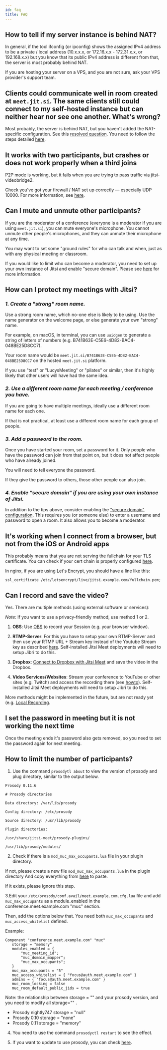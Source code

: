 ```yaml
---
id: faq
title: FAQ
---
```


## How to tell if my server instance is behind NAT?

In general, if the tool ifconfig (or ipconfig) shows the assigned IPv4 address to be a private / local address (10.x.x.x, or  172.16.x.x - 172.31.x.x, or 192.168.x.x) but you know that its public IPv4 address is different from that, the server is most probably behind NAT.

If you are hosting your server on a VPS, and you are not sure, ask your VPS provider's support team.

## Clients could communicate well in room created at `meet.jit.si`. The same clients still could connect to my self-hosted instance but can neither hear nor see one another. What's wrong?

Most probably, the server is behind NAT, but you haven't added the NAT-specific configuration. See this [resolved question](https://community.jitsi.org/t/cannot-see-video-or-hear-audio-on-self-hosted-instance/). You need to follow the steps detailed [here](devops-guide/devops-guide-quickstart#advanced-configuration).

## It works with two participants, but crashes or does not work properly when a third joins

P2P mode is working, but it fails when you are trying to pass traffic via jitsi-videobridge2.

Check you've got your firewall / NAT set up correctly — especially UDP 10000. For more information, see [here](devops-guide/devops-guide-quickstart#setup-and-configure-your-firewall).

## Can I mute and unmute other participants?

If you are the moderator of a conference (everyone is a moderator if you are using `meet.jit.si`), you can mute everyone's microphone. You cannot unmute other people's microphones, and they can unmute their microphone at any time.

You may want to set some "ground rules" for who can talk and when, just as with any physical meeting or classroom.

If you would like to limit who can become a moderator, you need to set up your own instance of Jitsi and enable "secure domain". Please see [here](#_4-enable-secure-domain-if-you-are-using-your-own-instance-of-jitsi_) for more information.

## How can I protect my meetings with Jitsi?

### _1. Create a "strong" room name._

Use a strong room name, which no-one else is likely to be using. Use the name generator on the welcome page, or else generate your own "strong" name.

For example, on macOS, in terminal, you can use `uuidgen` to generate a string of letters of numbers (e.g. B741B63E-C5E6-4D82-BAC4-048BE25D8CC7).

Your room name would be `meet.jit.si/B741B63E-C5E6-4D82-BAC4-048BE25D8CC7` on the hosted `meet.jit.si` platform.

If you use "test" or "LucysMeeting" or "pilates" or similar, then it's highly likely that other users will have had the same idea.

### _2. Use a different room name for each meeting / conference you have._

If you are going to have multiple meetings, ideally use a different room name for each one.

If that is not practical, at least use a different room name for each group of people.

### _3. Add a password to the room._

Once you have started your room, set a password for it. Only people who have the password can join from that point on, but it does not affect people who have already joined.

You will need to tell everyone the password.

If they give the password to others, those other people can also join.

### _4. Enable "secure domain" if you are using your own instance of Jitsi._

In addition to the tips above, consider enabling the ["secure domain" configuration](https://jitsi.github.io/handbook/docs/devops-guide/secure-domain). This requires you (or someone else) to enter a username and password to open a room. It also allows you to become a moderator.

## It's working when I connect from a browser, but not from the iOS or Android apps

This probably means that you are not serving the fullchain for your TLS certificate. You can check if your cert chain
is properly configured [here](https://whatsmychaincert.com/).

In nginx, if you are using Let's Encrypt, you should have a line like this:

`ssl_certificate /etc/letsencrypt/live/jitsi.example.com/fullchain.pem;`


## Can I record and save the video?

Yes. There are multiple methods (using external software or services):

_Note_: If you want to use a privacy-friendly method, use method 1 or 2.

1. **OBS**: Use [OBS](https://obsproject.com/) to record your Session (e.g. your browser window).

2. **RTMP-Server**: For this you have to setup your own RTMP-Server and then use your RTMP URL + Stream key instead of the Youtube Stream key as described [here](https://jitsi.org/blog/live-streaming-with-jitsi-and-youtube/). Self-installed Jitsi Meet deployments will need to setup Jibri to do this.

3. **Dropbox**: [Connect to Dropbox with Jitsi Meet](/handbook/docs/dev-guide/dev-guide-web-integrations#creating-the-dropbox-app-for-dropbox-recording-integration) and save the video in the Dropbox. 

4. **Video Services/Websites**: Stream your conference to YouTube or other sites (e.g. Twitch) and access the recording there (see [howto](https://jitsi.org/blog/live-streaming-with-jitsi-and-youtube/)). Self-installed Jitsi Meet deployments will need to setup Jibri to do this. 

More methods might be implemented in the future, but are not ready yet (e.g. [Local Recording](https://github.com/jitsi/jitsi-meet/issues/6014).

## I set the password in meeting but it is not working the next time
Once the meeting ends it's password also gets removed, so you need to set the password again for next meeting.

## How to limit the number of participants?

1. Use the command `prosodytl about` to view the version of prosody and plug directory, similar to the output below.

```
Prosody 0.11.6

# Prosody directories

Data directory: /var/lib/prosody

Config directory: /etc/prosody

Source directory: /usr/lib/prosody

Plugin directories:

/usr/share/jitsi-meet/prosody-plugins/

/usr/lib/prosody/modules/
```

2. Check if there is a `mod_muc_max_occupants.lua` file in your plugin directory.

If not, please create a new file `mod_muc_max_occupants.lua` in the plugin directory And copy everything from [here](https://github.com/jitsi/jitsi-meet/blob/master/resources/prosody-plugins/mod_muc_max_occupants.lua) to paste.

If it exists, please ignore this step.

3.Edit your `/etc/prosody/conf.avail/meet.example.com.cfg.lua` file and add `muc_max_occupants` as a module_enabled in the conference.meet.example.com "muc" section.

Then, add the options below that. You need both `muc_max_occupants` and `muc_access_whitelist` defined.

Example:

```
Component "conference.meet.example.com" "muc"
   storage = "memory"
   modules_enabled = {
       "muc_meeting_id";
       "muc_domain_mapper";
       "muc_max_occupants"; 
   }
   muc_max_occupants = "5"
   muc_access_whitelist = { "focus@auth.meet.example.com" }
   admins = { "focus@auth.meet.example.com" }
   muc_room_locking = false
   muc_room_default_public_jids = true
```

Note: the relationship between storage = "" and your prosody version, and you need to modify all storage="" .
- Prosody nightly747 storage = "null"
- Prosody 0.10 storage = "none"
- Prosody 0.11 storage = "memory"

4. You need to use the command `prosodyctl restart` to see the effect.

5. If you want to update to use prosody, you can check [here](https://community.jitsi.org/t/how-to-how-do-i-update-prosody/72205).
